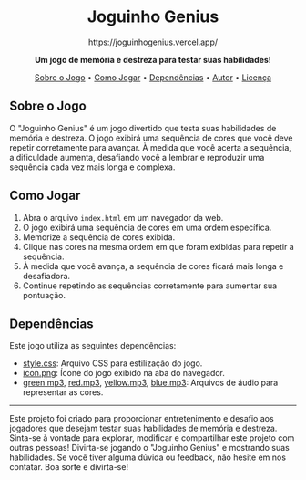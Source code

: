 <h1 align="center">Joguinho Genius</h1>

<p align="center">
  https://joguinhogenius.vercel.app/
</p>

<p align="center">
  <strong>Um jogo de memória e destreza para testar suas habilidades!</strong>
</p>

<p align="center">
  <a href="#sobre-o-jogo">Sobre o Jogo</a> •
  <a href="#como-jogar">Como Jogar</a> •
  <a href="#dependências">Dependências</a> •
  <a href="#autor">Autor</a> •
  <a href="#licença">Licença</a>
</p>

## Sobre o Jogo

O "Joguinho Genius" é um jogo divertido que testa suas habilidades de memória e destreza. O jogo exibirá uma sequência de cores que você deve repetir corretamente para avançar. À medida que você acerta a sequência, a dificuldade aumenta, desafiando você a lembrar e reproduzir uma sequência cada vez mais longa e complexa.

## Como Jogar

1. Abra o arquivo `index.html` em um navegador da web.
2. O jogo exibirá uma sequência de cores em uma ordem específica.
3. Memorize a sequência de cores exibida.
4. Clique nas cores na mesma ordem em que foram exibidas para repetir a sequência.
5. À medida que você avança, a sequência de cores ficará mais longa e desafiadora.
6. Continue repetindo as sequências corretamente para aumentar sua pontuação.

## Dependências

Este jogo utiliza as seguintes dependências:

-   [style.css](./css/style.css): Arquivo CSS para estilização do jogo.
-   [icon.png](./imgs/icon.png): Ícone do jogo exibido na aba do navegador.
-   [green.mp3](./sounds/green.mp3), [red.mp3](./sounds/red.mp3), [yellow.mp3](./sounds/yellow.mp3), [blue.mp3](./sounds/blue.mp3): Arquivos de áudio para representar as cores.

---

Este projeto foi criado para proporcionar entretenimento e desafio aos jogadores que desejam testar suas habilidades de memória e destreza. Sinta-se à vontade para explorar, modificar e compartilhar este projeto com outras pessoas! Divirta-se jogando o "Joguinho Genius" e mostrando suas habilidades. Se você tiver alguma dúvida ou feedback, não hesite em nos contatar. Boa sorte e divirta-se!
